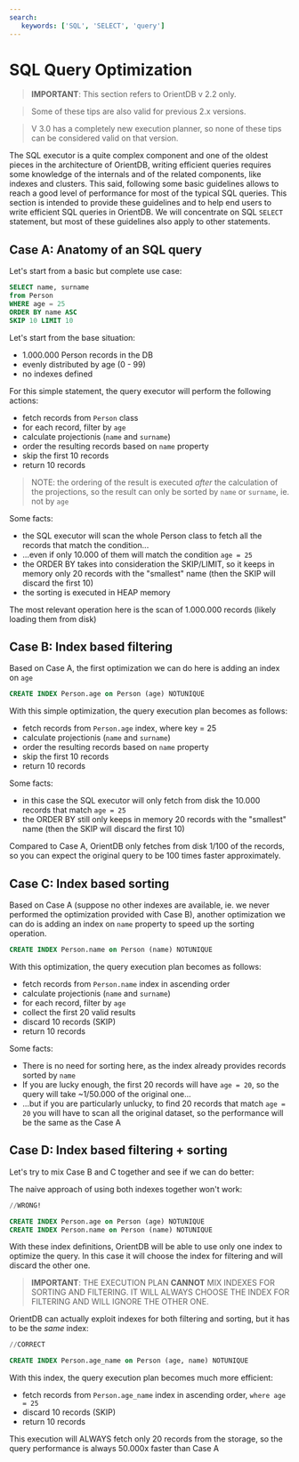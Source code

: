 ```yaml
---
search:
   keywords: ['SQL', 'SELECT', 'query']
---
```


# SQL Query Optimization

> **IMPORTANT**: This section refers to OrientDB v 2.2 only. 

> Some of these tips are also valid for previous 2.x versions.

> V 3.0 has a completely new execution planner, so none of these tips can be considered valid on that version.


The SQL executor is a quite complex component and one of the oldest pieces in the architecture of OrientDB, writing
efficient queries requires some knowledge of the internals and of the related components, like indexes and clusters. 
This said, following some basic guidelines allows to reach a good level of performance for most of the typical SQL queries. 
This section is intended to provide these guidelines and to help end users to write efficient SQL queries in OrientDB. 
We will concentrate on SQL `SELECT` statement, but most of these guidelines also apply to other statements.


## Case A: Anatomy of an SQL query

Let's start from a basic but complete use case:

```SQL
SELECT name, surname 
from Person 
WHERE age = 25
ORDER BY name ASC
SKIP 10 LIMIT 10
```

Let's start from the base situation: 
- 1.000.000 Person records in the DB
- evenly distributed by age (0 - 99)
- no indexes defined

For this simple statement, the query executor will perform the following actions:

- fetch records from `Person` class
- for each record, filter by `age`
- calculate projectionis (`name` and `surname`)
- order the resulting records based on `name` property
- skip the first 10 records
- return 10 records

> NOTE: the ordering of the result is executed *after* the calculation of the projections, so the result can only be sorted by
`name` or `surname`, ie. not by `age`

Some facts:

- the SQL executor will scan the whole Person class to fetch all the records that match the condition...
- ...even if only 10.000 of them will match the condition `age = 25`
- the ORDER BY takes into consideration the SKIP/LIMIT, so it keeps in memory only 20 records with the "smallest" name 
(then the SKIP will discard the first 10)
- the sorting is executed in HEAP memory

The most relevant operation here is the scan of 1.000.000 records (likely loading them from disk)

## Case B: Index based filtering

Based on Case A, the first optimization we can do here is adding an index on `age`

```SQL
CREATE INDEX Person.age on Person (age) NOTUNIQUE
```

With this simple optimization, the query execution plan becomes as follows:

- fetch records from `Person.age` index, where key = 25
- calculate projectionis (`name` and `surname`)
- order the resulting records based on `name` property
- skip the first 10 records
- return 10 records

Some facts:

- in this case the SQL executor will only fetch from disk the 10.000 records that match `age = 25`
- the ORDER BY still only keeps in memory 20 records with the "smallest" name 
(then the SKIP will discard the first 10)

Compared to Case A, OrientDB only fetches from disk 1/100 of the records, 
so you can expect the original query to be 100 times faster approximately.

## Case C: Index based sorting

Based on Case A (suppose no other indexes are available, ie. we never performed the optimization provided with Case B), another optimization we can do is adding an index on `name` property to speed up the sorting operation.

```SQL
CREATE INDEX Person.name on Person (name) NOTUNIQUE
```

With this optimization, the query execution plan becomes as follows:

- fetch records from `Person.name` index in ascending order
- calculate projectionis (`name` and `surname`)
- for each record, filter by `age`
- collect the first 20 valid results
- discard 10 records (SKIP)
- return 10 records

Some facts:

- There is no need for sorting here, as the index already provides records sorted by `name`
- If you are lucky enough, the first 20 records will have `age = 20`, so the query will take ~1/50.000 of the original one...
- ...but if you are particularly unlucky, to find 20 records that match `age = 20` you will have to scan all the original dataset, so the performance will be the same as the Case A


## Case D: Index based filtering + sorting

Let's try to mix Case B and C together and see if we can do better:

The naive approach of using both indexes together won't work:

```SQL
//WRONG!

CREATE INDEX Person.age on Person (age) NOTUNIQUE
CREATE INDEX Person.name on Person (name) NOTUNIQUE
```

With these index definitions, OrientDB will be able to use only one index to optimize the query. In this case it will choose the index for filtering and will discard the other one.

> **IMPORTANT**: THE EXECUTION PLAN **CANNOT** MIX INDEXES FOR SORTING AND FILTERING. IT WILL ALWAYS CHOOSE THE INDEX FOR FILTERING AND WILL IGNORE THE OTHER ONE.

OrientDB can actually exploit indexes for both filtering and sorting, but it has to be the *same* index:

```SQL
//CORRECT

CREATE INDEX Person.age_name on Person (age, name) NOTUNIQUE
```

With this index, the query execution plan becomes much more efficient:

- fetch records from `Person.age_name` index in ascending order, `where age = 25`
- discard 10 records (SKIP)
- return 10 records

This execution will ALWAYS fetch only 20 records from the storage, so the query performance is always 50.000x faster than Case A


